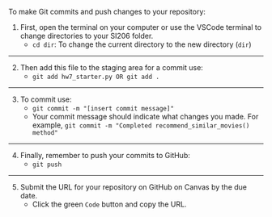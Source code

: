 To make Git commits and push changes to your repository:

1. First, open the terminal on your computer or use the VSCode terminal to change directories to your SI206 folder.
    - ```cd dir```: To change the current directory to the new directory (```dir```)
---

2. Then add this file to the staging area for a commit use:
    - ```git add hw7_starter.py OR git add .```
---

3. To commit use:
    - ```git commit -m "[insert commit message]"```
    - Your commit message should indicate what changes you made. For example, ```git commit -m "Completed recommend_similar_movies() method"```
---

4. Finally, remember to push your commits to GitHub:
    - ```git push```
---

5. Submit the URL for your repository on GitHub on Canvas by the due date.
    - Click the green ```Code``` button and copy the URL.
